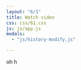 ```yaml
---
layout: "6/1"
title: Watch video
css: css/61.css
js: js/app.js
modals:
  - "js/history-modify.js"

---
```


oh h
